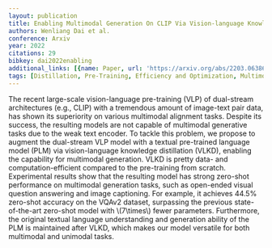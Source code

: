 ```yaml
---
layout: publication
title: Enabling Multimodal Generation On CLIP Via Vision-language Knowledge Distillation
authors: Wenliang Dai et al.
conference: Arxiv
year: 2022
citations: 29
bibkey: dai2022enabling
additional_links: [{name: Paper, url: 'https://arxiv.org/abs/2203.06386'}]
tags: [Distillation, Pre-Training, Efficiency and Optimization, Multimodal Models]
---
```

The recent large-scale vision-language pre-training (VLP) of dual-stream
architectures (e.g., CLIP) with a tremendous amount of image-text pair data,
has shown its superiority on various multimodal alignment tasks. Despite its
success, the resulting models are not capable of multimodal generative tasks
due to the weak text encoder. To tackle this problem, we propose to augment the
dual-stream VLP model with a textual pre-trained language model (PLM) via
vision-language knowledge distillation (VLKD), enabling the capability for
multimodal generation. VLKD is pretty data- and computation-efficient compared
to the pre-training from scratch. Experimental results show that the resulting
model has strong zero-shot performance on multimodal generation tasks, such as
open-ended visual question answering and image captioning. For example, it
achieves 44.5% zero-shot accuracy on the VQAv2 dataset, surpassing the previous
state-of-the-art zero-shot model with \\(7\times\\) fewer parameters. Furthermore,
the original textual language understanding and generation ability of the PLM
is maintained after VLKD, which makes our model versatile for both multimodal
and unimodal tasks.
